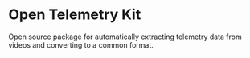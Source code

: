 # Open Telemetry Kit
Open source package for automatically extracting telemetry data from videos and converting to a common format.


